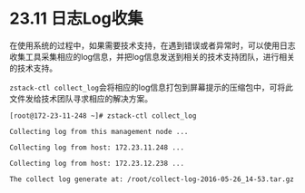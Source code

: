 # 23.11 日志Log收集

在使用系统的过程中，如果需要技术支持，在遇到错误或者异常时，可以使用日志收集工具采集相应的log信息，并把log信息发送到相关的技术支持团队，进行相关的技术支持。

`zstack-ctl collect_log`会将相应的log信息打包到屏幕提示的压缩包中，可将此文件发给技术团队寻求相应的解决方案。

`[root@172-23-11-248 ~]# zstack-ctl collect_log`

`Collecting log from this management node ...`

`Collecting log from host: 172.23.11.248 ...`

`Collecting log from host: 172.23.12.238 ...`

`The collect log generate at: /root/collect-log-2016-05-26_14-53.tar.gz`
